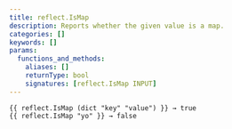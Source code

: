 ```yaml
---
title: reflect.IsMap
description: Reports whether the given value is a map.
categories: []
keywords: []
params:
  functions_and_methods:
    aliases: []
    returnType: bool
    signatures: [reflect.IsMap INPUT]
---
```


```go-html-template
{{ reflect.IsMap (dict "key" "value") }} → true
{{ reflect.IsMap "yo" }} → false
```
